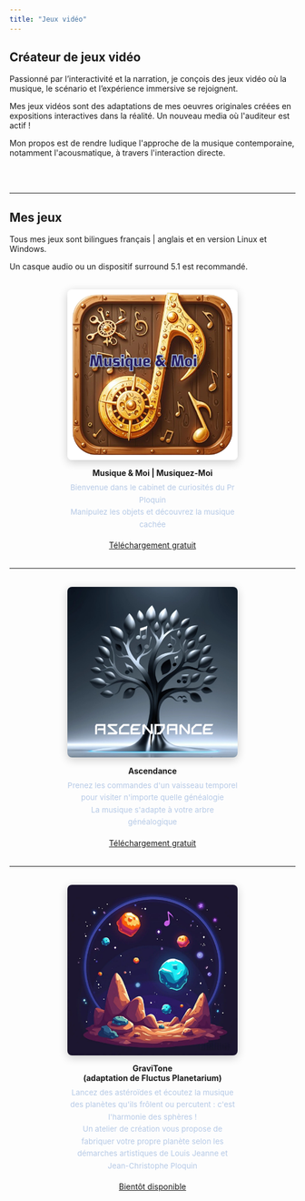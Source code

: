 ```yaml
---
title: "Jeux vidéo"
---
```


## Créateur de jeux vidéo

Passionné par l’interactivité et la narration, je conçois des jeux vidéo où la musique, le scénario et l’expérience immersive se rejoignent.

Mes jeux vidéos sont des adaptations de mes oeuvres originales créées en expositions interactives dans la réalité. Un nouveau media où l'auditeur est actif !

Mon propos est de rendre ludique l'approche de la musique contemporaine, notamment l'acousmatique, à travers l'interaction directe.
<div><br><br>

---

</div>

## Mes jeux

Tous mes jeux sont bilingues français | anglais et en version Linux et Windows.

Un casque audio ou un dispositif surround 5.1 est recommandé.

<div style="display:flex; gap:40px; flex-wrap:wrap; justify-content:center; margin:2rem 0;">
  <div style="width:300px; text-align:center;">
    <img src="/img/Musiquez-Moi.png" alt="Musique & Moi" style="width:100%; border-radius:8px; box-shadow:0 4px 16px #0003;">
    <div style="margin:0.8em 0 0.5em 0; font-weight:bold;">Musique & Moi | Musiquez-Moi</div>
    <div style="font-size:0.96em; color:#b5c9e6; line-height:1.6;">Bienvenue dans le cabinet de curiosités du Pr Ploquin<br>Manipulez les objets et découvrez la musique cachée</div>
    <br>
    <a href="https://jcploquin.itch.io/music-me" target="blank" class="button">Téléchargement gratuit</a>
  </div>
</div>

---

<div style="display:flex; gap:40px; flex-wrap:wrap; justify-content:center; margin:2rem 0;">
  <div style="width:300px; text-align:center;">
    <img src="/img/ascendance.png" alt="Ascendance" style="width:100%; border-radius:8px; box-shadow:0 4px 16px #0003;">
    <div style="margin:0.8em 0 0.5em 0; font-weight:bold;">Ascendance</div>
    <div style="font-size:0.96em; color:#b5c9e6; line-height:1.6;">Prenez les commandes d'un vaisseau temporel pour visiter n'importe quelle généalogie<br>La musique s'adapte à votre arbre généalogique</div>
    <br>
    <a href="https://jcploquin.itch.io/ascendance" target="blank" class="button">Téléchargement gratuit</a>
  </div>
</div>

---

<div style="display:flex; gap:40px; flex-wrap:wrap; justify-content:center; margin:2rem 0;">
  <div style="width:300px; text-align:center;">
    <img src="/img/gravitone.png" alt="GraviTone" style="width:100%; border-radius:8px; box-shadow:0 4px 16px #0003;">
    <div style="margin:0.8em 0 0.5em 0; font-weight:bold;">GraviTone<br>(adaptation de Fluctus Planetarium)</div>
    <div style="font-size:0.96em; color:#b5c9e6; line-height:1.6;">Lancez des astéroïdes et écoutez la musique des planètes qu'ils frôlent ou percutent : c'est l'harmonie des sphères !<br>Un atelier de création vous propose de fabriquer votre propre planète selon les démarches artistiques de Louis Jeanne et Jean-Christophe Ploquin</div>
    <br>
    <a href="https://jcploquin.itch.io" target="blank" class="button">Bientôt disponible</a>
  </div>
</div>
